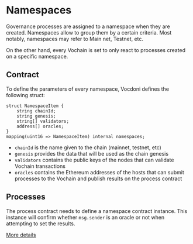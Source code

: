 # Namespaces

Governance processes are assigned to a namespace when they are created. Namespaces allow to group them by a certain criteria. Most notably, namespaces may refer to Main net, Testnet, etc.

On the other hand, every Vochain is set to only react to processes created on a specific namespace.

## Contract

To define the parameters of every namespace, Vocdoni defines the following struct:

```solidity
struct NamespaceItem {
    string chainId;
    string genesis;
    string[] validators;
    address[] oracles;
}
mapping(uint16 => NamespaceItem) internal namespaces;
```

- `chainId` is the name given to the chain (mainnet, testnet, etc)
- `genesis` provides the data that will be used as the chain genesis
- `validators` contains the public keys of the nodes that can validate Vochain transactions
- `oracles` contains the Ethereum addresses of the hosts that can submit processes to the Vochain and publish results on the process contract

## Processes

The process contract needs to define a namespace contract instance. This instance will confirm whether `msg.sender` is an oracle or not when attempting to set the results.

[More details](/architecture/components/process?id=methods)
